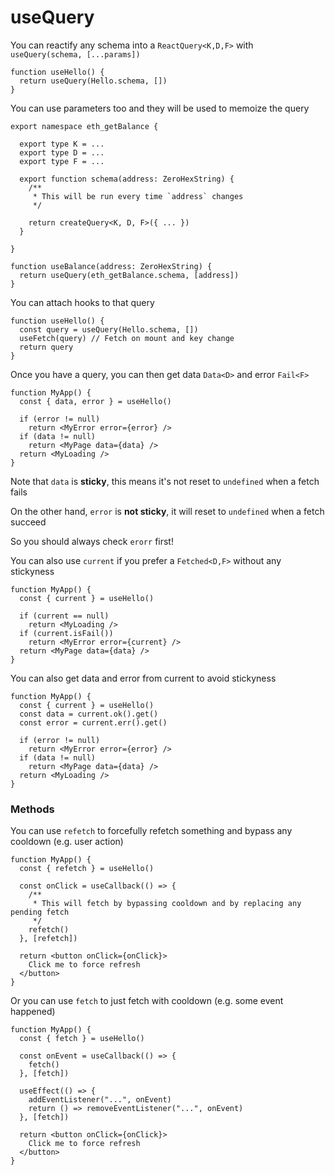 # useQuery

You can reactify any schema into a `ReactQuery<K,D,F>` with `useQuery(schema, [...params])`

```tsx
function useHello() {
  return useQuery(Hello.schema, [])
}
```

You can use parameters too and they will be used to memoize the query

```tsx
export namespace eth_getBalance {

  export type K = ...
  export type D = ...
  export type F = ...

  export function schema(address: ZeroHexString) {
    /**
     * This will be run every time `address` changes
     */

    return createQuery<K, D, F>({ ... })
  }

}

function useBalance(address: ZeroHexString) {
  return useQuery(eth_getBalance.schema, [address])
}
```

You can attach hooks to that query

```tsx
function useHello() {
  const query = useQuery(Hello.schema, [])
  useFetch(query) // Fetch on mount and key change 
  return query
}
```

Once you have a query, you can then get data `Data<D>` and error `Fail<F>`

```tsx
function MyApp() {
  const { data, error } = useHello()

  if (error != null)
    return <MyError error={error} />
  if (data != null)
    return <MyPage data={data} />
  return <MyLoading />
}
```

Note that `data` is **sticky**, this means it's not reset to `undefined` when a fetch fails

On the other hand, `error` is **not sticky**, it will reset to `undefined` when a fetch succeed

So you should always check `erorr` first!

You can also use `current` if you prefer a `Fetched<D,F>` without any stickyness

```tsx
function MyApp() {
  const { current } = useHello()

  if (current == null)
    return <MyLoading />
  if (current.isFail())
    return <MyError error={current} />
  return <MyPage data={data} />
}
```

You can also get data and error from current to avoid stickyness

```tsx
function MyApp() {
  const { current } = useHello()
  const data = current.ok().get()
  const error = current.err().get()

  if (error != null)
    return <MyError error={error} />
  if (data != null)
    return <MyPage data={data} />
  return <MyLoading />
}
```

### Methods

You can use `refetch` to forcefully refetch something and bypass any cooldown (e.g. user action)

```tsx
function MyApp() {
  const { refetch } = useHello()

  const onClick = useCallback(() => {
    /**
     * This will fetch by bypassing cooldown and by replacing any pending fetch
     */
    refetch()
  }, [refetch])

  return <button onClick={onClick}>
    Click me to force refresh
  </button>
}
```

Or you can use `fetch` to just fetch with cooldown (e.g. some event happened)

```tsx
function MyApp() {
  const { fetch } = useHello()

  const onEvent = useCallback(() => {
    fetch()
  }, [fetch])

  useEffect(() => {
    addEventListener("...", onEvent)
    return () => removeEventListener("...", onEvent)
  }, [fetch])

  return <button onClick={onClick}>
    Click me to force refresh
  </button>
}
```